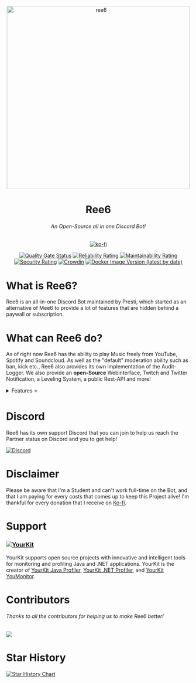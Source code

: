 <div align="center"> 
<img src="https://ree6.de/img/ree6.png" style="height: 500px;align: center;" alt="ree6"/>

# Ree6
###### An Open-Source all in one Discord Bot! 
  
[![ko-fi](https://ko-fi.com/img/githubbutton_sm.svg)](https://ko-fi.com/T6T4AC652)
  
  [![Quality Gate Status](https://sonarcloud.io/api/project_badges/measure?project=DxsSucuk_Ree6&metric=alert_status)](https://sonarcloud.io/summary/new_code?id=DxsSucuk_Ree6) [![Reliability Rating](https://sonarcloud.io/api/project_badges/measure?project=DxsSucuk_Ree6&metric=reliability_rating)](https://sonarcloud.io/summary/new_code?id=DxsSucuk_Ree6) [![Maintainability Rating](https://sonarcloud.io/api/project_badges/measure?project=DxsSucuk_Ree6&metric=sqale_rating)](https://sonarcloud.io/summary/new_code?id=DxsSucuk_Ree6) [![Security Rating](https://sonarcloud.io/api/project_badges/measure?project=DxsSucuk_Ree6&metric=security_rating)](https://sonarcloud.io/summary/new_code?id=DxsSucuk_Ree6) [![Crowdin](https://badges.crowdin.net/ree6/localized.svg)](https://crowdin.com/project/ree6) [![Docker Image Version (latest by date)](https://img.shields.io/docker/v/prestischmesti/ree6-bot)](https://hub.docker.com/repository/docker/prestischmesti/ree6-bot/tags)
</div>

# What is Ree6?
Ree6 is an all-in-one Discord Bot maintained by Presti, which started as an alternative of Mee6 to provide a lot of features that are hidden behind a paywall or subscription.

# What can Ree6 do?
As of right now Ree6 has the ability to play Music freely from YouTube, Spotify and Soundcloud.
As well as the "default" moderation ability such as ban, kick etc., Ree6 also provides its own implementation of the Audit-Logger.
We also provide an **open-Source** Webinterface, Twitch and Twitter Notification, a Leveling System, a public Rest-API and more!
<details close>
<summary>Features ⭐</summary>
<ul>
   <li>Import Levels from Amari and Mee6</li>
   <li>Voice recordings (up to 5 minutes)</li>
   <li>Music Player (YT, Spotify, Vimeo, Bandcamp, Twitch, Soundcloud)</li>
   <li>Music Panel (To manage music)</li>
   <li>Games (Blackjack, MusicQuiz)</li>
   <li>Multilanguage Support</li>
   <li>Advanced Audit-Logging</li>
   <li>Stream-Tools</li>
   <li>Notifiers (YT, Twitch, Twitter, Instagram)</li>
   <li>Temporal Voicechannels</li>
   <li>Schedules Messages</li>
   <li>Birthday Reminder</li>
   <li>Simple Ticket</li>
   <li>Reaction Roles</li>
   <li>Fun Commands (Kiss, Slap, Waifu, Ping)</li>
   <li>Warn System</li>
   <li>Data Opt-out feature</li>
   <li>Server Stats command</li>
   <li>Level System</li>
   <li>Autoroles</li>
   <li>Level autoroles</li>
   <li>Embed Sender</li>
   <li>Simple Suggestion</li>
   <li>Statistics channels</li>
   <li>Custom Welcome Message (with images)</li>
   <li>NSFW Commands</li>
</ul>
</details>

# Discord
Ree6 has its own support Discord that you can join to help us reach the Partner status on Discord and you to get help!

[![Discord](https://img.shields.io/discord/805149057004732457?logo=discord&style=for-the-badge)](https://support.ree6.de)

# Disclaimer
Please be aware that I'm a Student and can't work full-time on the Bot, and that I am paying for every costs that comes up to keep this Project alive! I'm thankful for every donation that I receive on [Ko-fi](https://ko-fi.com/presti).

# Support

### [![YourKit](https://www.yourkit.com/images/yklogo.png)](https://www.yourkit.com)
YourKit supports open source projects with innovative and intelligent tools
for monitoring and profiling Java and .NET applications.
YourKit is the creator of <a href="https://www.yourkit.com/java/profiler/">YourKit Java Profiler</a>,
<a href="https://www.yourkit.com/.net/profiler/">YourKit .NET Profiler</a>,
and <a href="https://www.yourkit.com/youmonitor/">YourKit YouMonitor</a>.

# Contributors
###### Thanks to all the contributors for helping us to make Ree6 better!
<a href="https://github.com/Ree6-Applications/Ree6/graphs/contributors">
	<img src="https://contrib.rocks/image?repo=Ree6-Applications/Ree6" />
</a>

# Star History

[![Star History Chart](https://api.star-history.com/svg?repos=Ree6-Applications/Ree6&type=Date)](https://star-history.com/#Ree6-Applications/Ree6&Date)
